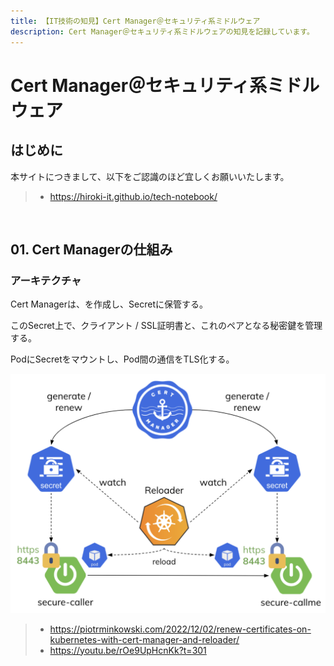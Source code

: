 ```yaml
---
title: 【IT技術の知見】Cert Manager＠セキュリティ系ミドルウェア
description: Cert Manager＠セキュリティ系ミドルウェアの知見を記録しています。
---
```


# Cert Manager＠セキュリティ系ミドルウェア

## はじめに

本サイトにつきまして、以下をご認識のほど宜しくお願いいたします。

> - https://hiroki-it.github.io/tech-notebook/

<br>

## 01. Cert Managerの仕組み

### アーキテクチャ

Cert Managerは、を作成し、Secretに保管する。

このSecret上で、クライアント / SSL証明書と、これのペアとなる秘密鍵を管理する。

PodにSecretをマウントし、Pod間の通信をTLS化する。

![cert-manager_architecture](https://raw.githubusercontent.com/hiroki-it/tech-notebook-images/master/images/cert-manager_architecture.png)

> - https://piotrminkowski.com/2022/12/02/renew-certificates-on-kubernetes-with-cert-manager-and-reloader/
> - https://youtu.be/rOe9UpHcnKk?t=301

<br>
